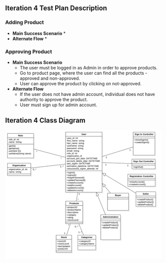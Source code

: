 ## Iteration 4 Test Plan Description

### Adding Product
  * **Main Success Scenario**
     * 
  * **Alternate Flow**
     * 

### Approving Product
  * **Main Success Scenario**
     * The user must be logged in as Admin in order to approve products.
     * Go to product page, where the user can find all the products - approved and non-approved.
     * User can approve the product by clicking on not-approved.
  * **Alternate Flow**
     * If the user does not have admin account, individual does not have authority to approve the product.
     * User must sign up for admin account.
     
## Iteration 4 Class Diagram

![](../images/Iteration4.png)

